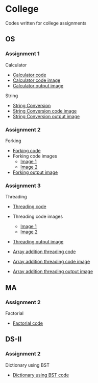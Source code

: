 # College



Codes written for college assignments


## OS

### Assignment 1

Calculator
- [Calculator code](https://github.com/Rushour0/College/blob/main/OS/Code/1-calculator.sh)
- [Calculator code image](https://github.com/Rushour0/College/blob/main/OS/Images/1-calculator-code-image.jpeg)
- [Calculator output image](https://github.com/Rushour0/College/blob/main/OS/Images/1-calculator-output-image.jpeg)

String

- [String Conversion](https://github.com/Rushour0/College/blob/main/OS/Code/1-string.sh)
- [String Conversion code image](https://github.com/Rushour0/College/blob/main/OS/Images/1-string-code-image.jpeg)
- [String Conversion output image](https://github.com/Rushour0/College/blob/main/OS/Images/1-string-output-image.jpeg)


### Assignment 2

Forking
- [Forking code](https://github.com/Rushour0/College/blob/main/OS/Code/2-forking.c)
- Forking code images
  - [Image 1](https://github.com/Rushour0/College/blob/main/OS/Images/2-forking-code-image-1.jpeg)
  - [Image 2](https://github.com/Rushour0/College/blob/main/OS/Images/2-forking-code-image-2.jpeg)
- [Forking output image](https://github.com/Rushour0/College/blob/main/OS/Images/2-forking-output-image.jpeg)

### Assignment 3

Threading

- [Threading code](https://github.com/Rushour0/College/blob/main/OS/Code/3-threading.c)
- Threading code images
  - [Image 1](https://github.com/Rushour0/College/blob/main/OS/Images/3-threading-code-image-1.jpeg)
  - [Image 2](https://github.com/Rushour0/College/blob/main/OS/Images/3-threading-code-image-2.jpeg)
- [Threading output image](https://github.com/Rushour0/College/blob/main/OS/Images/3-threading-output-image.jpeg)

- [Array addition threading code](https://github.com/Rushour0/College/blob/main/OS/Code/3-arrayaddition-threading.c)
- [Array addition threading code image](https://github.com/Rushour0/College/blob/main/OS/Images/3-arrayaddition-threading-code-image.jpeg)
- [Array addition threading output image](https://github.com/Rushour0/College/blob/main/OS/Images/3-arrayaddition-threading-output-image.jpeg)

## MA

### Assignment 2

Factorial
- [Factorial code](https://github.com/Rushour0/College/blob/main/MA/factorial.asm)


## DS-II

### Assignment 2

Dictionary using BST
- [Dictionary using BST code](https://github.com/Rushour0/College/blob/main/DS-II/Dictionary%20using%20BST%20LCA%202.cpp)
